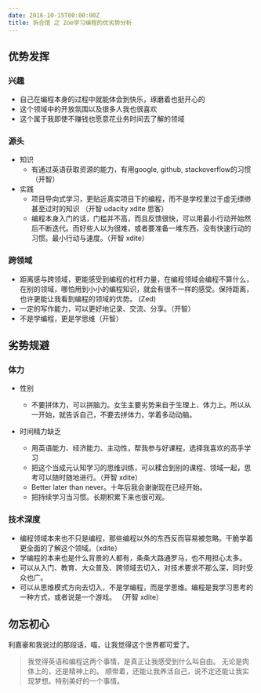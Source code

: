 ```yaml
---
date: 2016-10-15T00:00:00Z
title: 拆合馆 之 Zoe学习编程的优劣势分析
---
```


## 优势发挥

### 兴趣
- 自己在编程本身的过程中就能体会到快乐，琢磨着也挺开心的
- 这个领域中的开放氛围以及很多人我也很喜欢
- 这个属于我即使不赚钱也愿意花业务时间去了解的领域

### 源头

- 知识
    - 有通过英语获取资源的能力，有用google, github, stackoverflow的习惯 （开智）
- 实践
    - 项目导向式学习，更贴近真实项目下的编程，而不是学校里过于虚无缥缈甚至过时的知识 （开智 udacity xdite 思客）
    - 编程本身入门的话，门槛并不高，而且反馈很快，可以用最小行动开始然后不断迭代。而好些人以为很难，或者要准备一堆东西，没有快速行动的习惯。最小行动与速度。（开智 xdite）

### 跨领域
- 距离感与跨领域，更能感受到编程的杠杆力量，在编程领域会编程不算什么，在别的领域，哪怕用到小小的编程知识，就会有很不一样的感受。保持距离，也许更能让我看到编程的领域的优势。 (Zed)
- 一定的写作能力，可以更好地记录、交流、分享。（开智）
- 不是学编程，更是学思维（开智）


## 劣势规避

### 体力

- 性别
    - 不要拼体力，可以拼脑力。女生主要劣势来自于生理上、体力上。所以从一开始，就告诉自己，不要去拼体力，学着多动动脑。

- 时间精力缺乏
    - 用英语能力、经济能力、主动性，帮我参与好课程，选择我喜欢的高手学习
    - 把这个当成元认知学习的思维训练，可以糅合到别的课程、领域一起，思考可以随时随地进行。（开智 xdite）
    - Better later than never。十年后我会谢谢现在已经开始。
    - 把持续学习当习惯。长期积累下来也很可观。

### 技术深度
- 编程领域本来也不只是编程，那些编程以外的东西反而容易被忽略。干脆学着更全面的了解这个领域。（xdite）
- 学编程的本来也是什么背景的人都有，条条大路通罗马，也不用担心太多。
- 可以从入门、教育、大众普及、跨领域去切入，对技术要求不那么深，同时受众也广。
- 可以从思维模式方向去切入，不是学编程，而是学思维。编程是我学习思考的一种方式，或者说是一个游戏。 （开智 xdite）


## 勿忘初心
利嘉豪和我说过的那段话，喵，让我觉得这个世界都可爱了。

> 我觉得英语和编程这两个事情，是真正让我感受到什么叫自由。
> 无论是肉体上的，还是精神上的。
> 顺带着，还能让我养活自己，说不定还能让我实现梦想。特别美好的一个事情。


